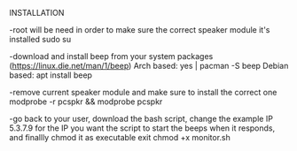 INSTALLATION

-root will be need in order to make sure the correct speaker module it's installed
  sudo su

-download and install beep from your system packages (https://linux.die.net/man/1/beep)
  Arch based: yes | pacman -S beep
  Debian based: apt install beep

-remove current speaker module and make sure to install the correct one
  modprobe -r pcspkr && modprobe pcspkr

-go back to your user, download the bash script, change the example IP 5.3.7.9 for the IP you want the script to start the beeps when it responds, and finallly chmod it as executable
  exit
  chmod +x monitor.sh
